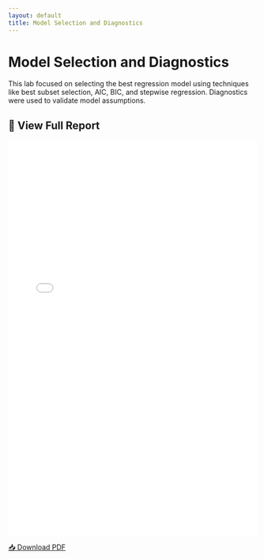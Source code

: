 ```yaml
---
layout: default
title: Model Selection and Diagnostics
---
```


# Model Selection and Diagnostics

This lab focused on selecting the best regression model using techniques like best subset selection, AIC, BIC, and stepwise regression. Diagnostics were used to validate model assumptions.

## 📄 View Full Report


<iframe src="/pdfs/DSA8020_RLab4_Sliger_Meredith.pdf" width="100%" height="800px" style="border: none;"></iframe>

[📥 Download PDF](/pdfs/DSA8020_RLab4_Sliger_Meredith.pdf)


